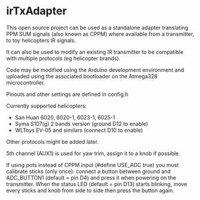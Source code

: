 
irTxAdapter
=============

This open source project can be used as a standalone adapter
translating PPM SUM signals (also known as CPPM) where available
from a transmitter, to toy helicopters IR signals.

It can also be used to modify an existing IR transmitter to
be compatible with multiple protocols (eg helicopter brands).

Code may be modified using the Arduino development environment and 
uploaded using the associated bootloader on the Atmega328
microcontroller.

Pinouts and other settings are defined in config.h

Currently supported helicopters:

- San Huan 6020, 6020-1, 6023-1, 6025-1
- Syma S107(g) 2 bands version (ground D12 to enable)
- WLToys EV-05 and similars (connect D10 to enable) 

Other protocols might be added later.

5th channel (AUX1) is used for yaw trim, assign it to a knob if possible.

If using pots instead of CPPM input (#define USE_ADC true) you must
calibrate sticks (only once): connect a button between ground and 
ADC_BUTTON1 (default = pin D4) and press it when powering on the transmitter.
When the status LED (default = pin D13) starts blinking, move every 
sticks and knob from side to side then press the button again.
